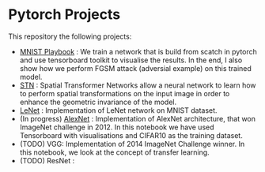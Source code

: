 # Pytorch Projects
This repository the following projects:
- [MNIST Playbook](https://github.com/ShivamThukral/pytorch-projects/blob/devel/Pytorch_Playbook.ipynb) : We train a network that is build from scatch in pytorch and use tensorboard toolkit to visualise the results. In the end, I also show how we perform FGSM attack (adversial example) on this trained model.
- [STN](https://github.com/ShivamThukral/pytorch-projects/blob/devel/Spatial_Transform_Networks.ipynb) : Spatial Transformer Networks allow a neural network to learn how to perform spatial transformations on the input image in order to enhance the geometric invariance of the model.
- [LeNet](https://github.com/ShivamThukral/pytorch-projects/blob/devel/LeNet5.ipynb) : Implementation of LeNet network on MNIST dataset.
- (In progress) [AlexNet](https://github.com/ShivamThukral/pytorch-projects/blob/devel/AlexNet.ipynb) : Implementation of AlexNet architecture, that won ImageNet challenge in 2012. In this notebook we have used Tensorboard with visualisations and CIFAR10 as the training dataset.
- (TODO) VGG: Implementation of 2014 ImageNet Challenge winner. In this notebook, we look at the concept of transfer learning. 
- (TODO) ResNet :  

